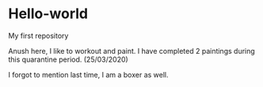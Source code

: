 # Hello-world
My first repository 

Anush here, I like to workout and paint.
I have completed 2 paintings during this quarantine period. (25/03/2020)

I forgot to mention last time, I am a boxer as well.
